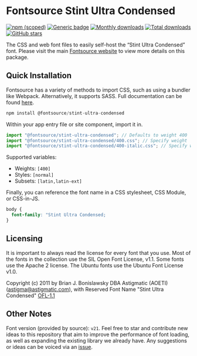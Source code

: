 # Fontsource Stint Ultra Condensed

[![npm (scoped)](https://img.shields.io/npm/v/@fontsource/stint-ultra-condensed?color=brightgreen)](https://www.npmjs.com/package/@fontsource/stint-ultra-condensed) [![Generic badge](https://img.shields.io/badge/fontsource-passing-brightgreen)](https://github.com/fontsource/fontsource) [![Monthly downloads](https://badgen.net/npm/dm/@fontsource/stint-ultra-condensed)](https://github.com/fontsource/fontsource) [![Total downloads](https://badgen.net/npm/dt/@fontsource/stint-ultra-condensed)](https://github.com/fontsource/fontsource) [![GitHub stars](https://img.shields.io/github/stars/fontsource/fontsource.svg?style=social&label=Star)](https://github.com/fontsource/fontsource/stargazers)

The CSS and web font files to easily self-host the “Stint Ultra Condensed” font. Please visit the main [Fontsource website](https://fontsource.org/fonts/stint-ultra-condensed) to view more details on this package.

## Quick Installation

Fontsource has a variety of methods to import CSS, such as using a bundler like Webpack. Alternatively, it supports SASS. Full documentation can be found [here](https://beta.fontsource.org/docs/getting-started/introduction).

```javascript
npm install @fontsource/stint-ultra-condensed
```

Within your app entry file or site component, import it in.

```javascript
import "@fontsource/stint-ultra-condensed"; // Defaults to weight 400
import "@fontsource/stint-ultra-condensed/400.css"; // Specify weight
import "@fontsource/stint-ultra-condensed/400-italic.css"; // Specify weight and style

```

Supported variables:
- Weights: `[400]`
- Styles: `[normal]`
- Subsets: `[latin,latin-ext]`

Finally, you can reference the font name in a CSS stylesheet, CSS Module, or CSS-in-JS.

```css
body {
  font-family: "Stint Ultra Condensed;
}
```

## Licensing
It is important to always read the license for every font that you use.
Most of the fonts in the collection use the SIL Open Font License, v1.1. Some fonts use the Apache 2 license. The Ubuntu fonts use the Ubuntu Font License v1.0.

Copyright (c) 2011 by Brian J. Bonislawsky DBA Astigmatic (AOETI) (astigma@astigmatic.com), with Reserved Font Name "Stint Ultra Condensed"
[OFL-1.1](http://scripts.sil.org/OFL)

## Other Notes
Font version (provided by source): `v21`.
Feel free to star and contribute new ideas to this repository that aim to improve the performance of font loading, as well as expanding the existing library we already have. Any suggestions or ideas can be voiced via an [issue](https://github.com/fontsource/fontsource/issues).